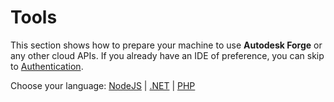 # Tools

This section shows how to prepare your machine to use **Autodesk Forge** or any other cloud APIs. If you already have an IDE of preference, you can skip to [Authentication](oauth/).

Choose your language: [NodeJS](environment/tools/nodejs) | [.NET](environment/tools/net) | [PHP](environment/tools/php)
